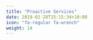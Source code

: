 ```yaml
---
title: "Proactive Services"
date: 2019-02-28T15:15:34+10:00
icon: "fa-regular fa-wrench"
weight: 14
---
```


 